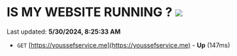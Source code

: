 # IS MY WEBSITE RUNNING ? [![](https://img.shields.io/static/v1?label=Sponsor&message=%E2%9D%A4&logo=GitHub&color=%23fe8e86)](https://github.com/sponsors/Youssef-Lehmam)

Last updated: **5/30/2024, 8:25:33 AM**

- `GET` [https://youssefservice.me](https://youssefservice.me) - **Up** (147ms)
